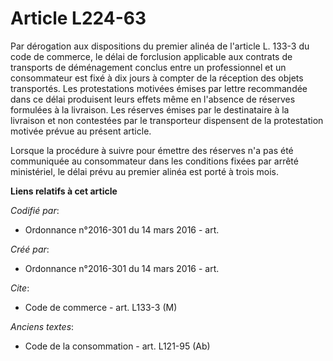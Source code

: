 # Article L224-63

Par dérogation aux dispositions du premier alinéa de l'article L. 133-3 du code de commerce, le délai de forclusion
applicable aux contrats de transports de déménagement conclus entre un professionnel et un consommateur est fixé à dix jours
à compter de la réception des objets transportés. Les protestations motivées émises par lettre recommandée dans ce délai
produisent leurs effets même en l'absence de réserves formulées à la livraison. Les réserves émises par le destinataire à la
livraison et non contestées par le transporteur dispensent de la protestation motivée prévue au présent article.

Lorsque la procédure à suivre pour émettre des réserves n'a pas été communiquée au consommateur dans les conditions fixées
par arrêté ministériel, le délai prévu au premier alinéa est porté à trois mois.

**Liens relatifs à cet article**

_Codifié par_:

  - Ordonnance n°2016-301 du 14 mars 2016 - art.

_Créé par_:

  - Ordonnance n°2016-301 du 14 mars 2016 - art.

_Cite_:

  - Code de commerce - art. L133-3 (M)

_Anciens textes_:

  - Code de la consommation - art. L121-95 (Ab)
